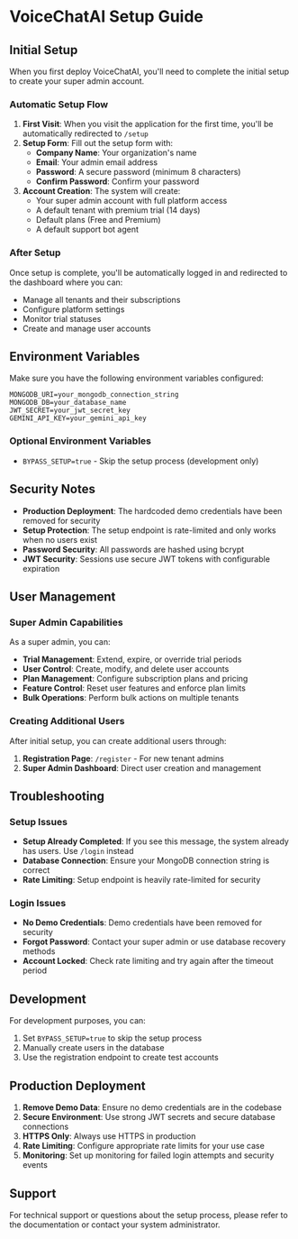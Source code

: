 # VoiceChatAI Setup Guide

## Initial Setup

When you first deploy VoiceChatAI, you'll need to complete the initial setup to create your super admin account.

### Automatic Setup Flow

1. **First Visit**: When you visit the application for the first time, you'll be automatically redirected to `/setup`
2. **Setup Form**: Fill out the setup form with:
   - **Company Name**: Your organization's name
   - **Email**: Your admin email address
   - **Password**: A secure password (minimum 8 characters)
   - **Confirm Password**: Confirm your password
3. **Account Creation**: The system will create:
   - Your super admin account with full platform access
   - A default tenant with premium trial (14 days)
   - Default plans (Free and Premium)
   - A default support bot agent

### After Setup

Once setup is complete, you'll be automatically logged in and redirected to the dashboard where you can:

- Manage all tenants and their subscriptions
- Configure platform settings
- Monitor trial statuses
- Create and manage user accounts

## Environment Variables

Make sure you have the following environment variables configured:

```env
MONGODB_URI=your_mongodb_connection_string
MONGODB_DB=your_database_name
JWT_SECRET=your_jwt_secret_key
GEMINI_API_KEY=your_gemini_api_key
```

### Optional Environment Variables

- `BYPASS_SETUP=true` - Skip the setup process (development only)

## Security Notes

- **Production Deployment**: The hardcoded demo credentials have been removed for security
- **Setup Protection**: The setup endpoint is rate-limited and only works when no users exist
- **Password Security**: All passwords are hashed using bcrypt
- **JWT Security**: Sessions use secure JWT tokens with configurable expiration

## User Management

### Super Admin Capabilities

As a super admin, you can:

- **Trial Management**: Extend, expire, or override trial periods
- **User Control**: Create, modify, and delete user accounts
- **Plan Management**: Configure subscription plans and pricing
- **Feature Control**: Reset user features and enforce plan limits
- **Bulk Operations**: Perform bulk actions on multiple tenants

### Creating Additional Users

After initial setup, you can create additional users through:

1. **Registration Page**: `/register` - For new tenant admins
2. **Super Admin Dashboard**: Direct user creation and management

## Troubleshooting

### Setup Issues

- **Setup Already Completed**: If you see this message, the system already has users. Use `/login` instead
- **Database Connection**: Ensure your MongoDB connection string is correct
- **Rate Limiting**: Setup endpoint is heavily rate-limited for security

### Login Issues

- **No Demo Credentials**: Demo credentials have been removed for security
- **Forgot Password**: Contact your super admin or use database recovery methods
- **Account Locked**: Check rate limiting and try again after the timeout period

## Development

For development purposes, you can:

1. Set `BYPASS_SETUP=true` to skip the setup process
2. Manually create users in the database
3. Use the registration endpoint to create test accounts

## Production Deployment

1. **Remove Demo Data**: Ensure no demo credentials are in the codebase
2. **Secure Environment**: Use strong JWT secrets and secure database connections
3. **HTTPS Only**: Always use HTTPS in production
4. **Rate Limiting**: Configure appropriate rate limits for your use case
5. **Monitoring**: Set up monitoring for failed login attempts and security events

## Support

For technical support or questions about the setup process, please refer to the documentation or contact your system administrator.
